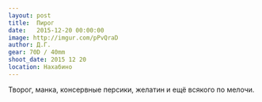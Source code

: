 ```yaml
---
layout: post
title:  Пирог
date:   2015-12-20 00:00:00
image: http://imgur.com/pPvQraD
author: Д.Г.
gear: 70D / 40mm
shoot_date: 2015 12 20
location: Нахабино
---
```


Творог, манка, консервные персики, желатин и ещё всякого по мелочи.
